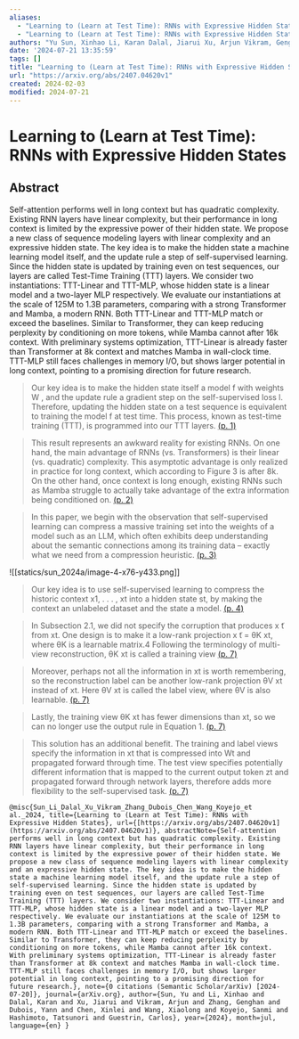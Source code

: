 ```yaml
---
aliases:
  - "Learning to (Learn at Test Time): RNNs with Expressive Hidden States"
  - "Learning to (Learn at Test Time): RNNs with Expressive Hidden States"
authors: "Yu Sun, Xinhao Li, Karan Dalal, Jiarui Xu, Arjun Vikram, Genghan Zhang, Yann Dubois, Xinlei Chen, Xiaolong Wang, Sanmi Koyejo, Tatsunori Hashimoto, Carlos Guestrin"
date: '2024-07-21 13:35:59'
tags: []
title: "Learning to (Learn at Test Time): RNNs with Expressive Hidden States"
url: "https://arxiv.org/abs/2407.04620v1"
created: 2024-02-03
modified: 2024-07-21
---
```


# Learning to (Learn at Test Time): RNNs with Expressive Hidden States

## Abstract

Self-attention performs well in long context but has quadratic complexity. Existing RNN layers have linear complexity, but their performance in long context is limited by the expressive power of their hidden state. We propose a new class of sequence modeling layers with linear complexity and an expressive hidden state. The key idea is to make the hidden state a machine learning model itself, and the update rule a step of self-supervised learning. Since the hidden state is updated by training even on test sequences, our layers are called Test-Time Training (TTT) layers. We consider two instantiations: TTT-Linear and TTT-MLP, whose hidden state is a linear model and a two-layer MLP respectively. We evaluate our instantiations at the scale of 125M to 1.3B parameters, comparing with a strong Transformer and Mamba, a modern RNN. Both TTT-Linear and TTT-MLP match or exceed the baselines. Similar to Transformer, they can keep reducing perplexity by conditioning on more tokens, while Mamba cannot after 16k context. With preliminary systems optimization, TTT-Linear is already faster than Transformer at 8k context and matches Mamba in wall-clock time. TTT-MLP still faces challenges in memory I/O, but shows larger potential in long context, pointing to a promising direction for future research.

> Our key idea is to make the hidden state itself a model f with weights W , and the update rule a gradient step on the self-supervised loss l. Therefore, updating the hidden state on a test sequence is equivalent to training the model f at test time. This process, known as test-time training (TTT), is programmed into our TTT layers. [(p. 1)](zotero://open-pdf/library/items/2WMLMF2S?page=1)

> This result represents an awkward reality for existing RNNs. On one hand, the main advantage of RNNs (vs. Transformers) is their linear (vs. quadratic) complexity. This asymptotic advantage is only realized in practice for long context, which according to Figure 3 is after 8k. On the other hand, once context is long enough, existing RNNs such as Mamba struggle to actually take advantage of the extra information being conditioned on. [(p. 2)](zotero://open-pdf/library/items/2WMLMF2S?page=2)

> In this paper, we begin with the observation that self-supervised learning can compress a massive training set into the weights of a model such as an LLM, which often exhibits deep understanding about the semantic connections among its training data – exactly what we need from a compression heuristic. [(p. 3)](zotero://open-pdf/library/items/2WMLMF2S?page=3)

![[statics/sun_2024a/image-4-x76-y433.png]]

> Our key idea is to use self-supervised learning to compress the historic context x1, . . . , xt into a hidden state st, by making the context an unlabeled dataset and the state a model. [(p. 4)](zotero://open-pdf/library/items/2WMLMF2S?page=4)

> In Subsection 2.1, we did not specify the corruption that produces x ̃t from xt. One design is to make it a low-rank projection x ̃t = θK xt, where θK is a learnable matrix.4 Following the terminology of multi-view reconstruction, θK xt is called a training view [(p. 7)](zotero://open-pdf/library/items/2WMLMF2S?page=7)

> Moreover, perhaps not all the information in xt is worth remembering, so the reconstruction label can be another low-rank projection θV xt instead of xt. Here θV xt is called the label view, where θV is also learnable. [(p. 7)](zotero://open-pdf/library/items/2WMLMF2S?page=7)

> Lastly, the training view θK xt has fewer dimensions than xt, so we can no longer use the output rule in Equation 1. [(p. 7)](zotero://open-pdf/library/items/2WMLMF2S?page=7)

> This solution has an additional benefit. The training and label views specify the information in xt that is compressed into Wt and propagated forward through time. The test view specifies potentially different information that is mapped to the current output token zt and propagated forward through network layers, therefore adds more flexibility to the self-supervised task. [(p. 7)](zotero://open-pdf/library/items/2WMLMF2S?page=7)

```
@misc{Sun_Li_Dalal_Xu_Vikram_Zhang_Dubois_Chen_Wang_Koyejo_et al._2024, title={Learning to (Learn at Test Time): RNNs with Expressive Hidden States}, url={[https://arxiv.org/abs/2407.04620v1](https://arxiv.org/abs/2407.04620v1)}, abstractNote={Self-attention performs well in long context but has quadratic complexity. Existing RNN layers have linear complexity, but their performance in long context is limited by the expressive power of their hidden state. We propose a new class of sequence modeling layers with linear complexity and an expressive hidden state. The key idea is to make the hidden state a machine learning model itself, and the update rule a step of self-supervised learning. Since the hidden state is updated by training even on test sequences, our layers are called Test-Time Training (TTT) layers. We consider two instantiations: TTT-Linear and TTT-MLP, whose hidden state is a linear model and a two-layer MLP respectively. We evaluate our instantiations at the scale of 125M to 1.3B parameters, comparing with a strong Transformer and Mamba, a modern RNN. Both TTT-Linear and TTT-MLP match or exceed the baselines. Similar to Transformer, they can keep reducing perplexity by conditioning on more tokens, while Mamba cannot after 16k context. With preliminary systems optimization, TTT-Linear is already faster than Transformer at 8k context and matches Mamba in wall-clock time. TTT-MLP still faces challenges in memory I/O, but shows larger potential in long context, pointing to a promising direction for future research.}, note={0 citations (Semantic Scholar/arXiv) [2024-07-20]}, journal={arXiv.org}, author={Sun, Yu and Li, Xinhao and Dalal, Karan and Xu, Jiarui and Vikram, Arjun and Zhang, Genghan and Dubois, Yann and Chen, Xinlei and Wang, Xiaolong and Koyejo, Sanmi and Hashimoto, Tatsunori and Guestrin, Carlos}, year={2024}, month=jul, language={en} }
```